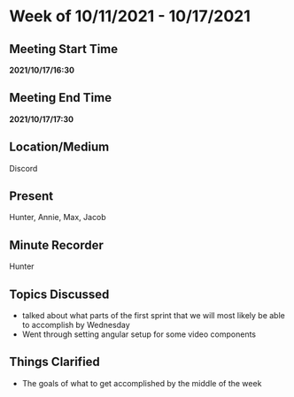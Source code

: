 # Week of 10/11/2021 - 10/17/2021

## Meeting Start Time

**2021/10/17/16:30**

## Meeting End Time

**2021/10/17/17:30**

## Location/Medium

Discord

## Present

Hunter, Annie, Max, Jacob

## Minute Recorder

Hunter

## Topics Discussed

- talked about what parts of the first sprint that we will most likely be able to accomplish by Wednesday
- Went through setting angular setup for some video components

## Things Clarified

- The goals of what to get accomplished by the middle of the week
